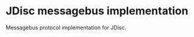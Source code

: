 <!-- Copyright Yahoo. Licensed under the terms of the Apache 2.0 license. See LICENSE in the project root. -->
# JDisc messagebus implementation

Messagebus protocol implementation for JDisc.
